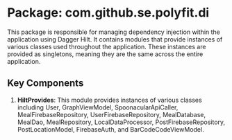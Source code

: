 # Package: com.github.se.polyfit.di

This package is responsible for managing dependency injection within the application using Dagger
Hilt. It contains modules that provide instances of various classes used throughout the application.
These instances are provided as singletons, meaning they are the same across the entire application.

## Key Components

1. **HiltProvides**: This module provides instances of various classes including User,
   GraphViewModel,
   SpoonacularApiCaller, MealFirebaseRepository, UserFirebaseRepository, MealDatabase, MealDao,
   MealRepository, LocalDataProcessor, PostFirebaseRepository, PostLocationModel, FirebaseAuth, and
   BarCodeCodeViewModel.

